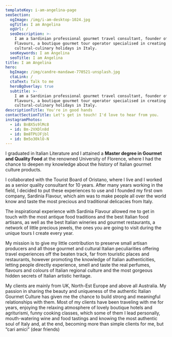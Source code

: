 ```yaml
---
templateKey: i-am-angelina-page
seoSection:
  ogImage: /img/i-am-desktop-1024.jpg
  ogTitle: I am Angelina
  ogUrl: /
  seoDescription: >-
    I am a Sardinian professional gourmet travel consultant, founder of Italian
    Flavours, a boutique gourmet tour operator specialised in creating unique
    cultural-culinary holidays in Italy.
  seoKeywords: I am Angelina
  seoTitle: I am Angelina
title: I am Angelina
hero:
  bgImage: /img/candre-mandawe-770521-unsplash.jpg
  ctaLink: /
  ctaText: Talk to me
  heroBgOverlay: true
  subtitle: >-
    I am a Sardinian professional gourmet travel consultant, founder of Italian
    Flavours, a boutique gourmet tour operator specialised in creating unique
    cultural-culinary holidays in Italy.
descriptionTitle: You're in good hands
contactSectionTitle: Let's get in touch! I'd love to hear from you.
instagramPhotos:
  - id: BnBX5s9lMc8
  - id: Bm-2VXDln8d
  - id: Bm8TPUJFjbl
  - id: Bm5o30klO-N
---
```

I graduated in Italian Literature and I attained a **Master degree in Gourmet and Quality Food** at the renowned University of Florence, where I had the chance to deepen my knowledge about the history of Italian gourmet culture products.

I collaborated with the Tourist Board of Oristano, where I live and I worked as a senior quality consultant for 10 years. After many years working in the field, I decided to put these experiences to use and I founded my first own company, Sardinia Flavour, which aim was to make people all over the world know and taste the most precious and traditional delicacies from Italy.

The inspirational experience with Sardinia Flavour allowed me to get in touch with the most antique food traditions and the best Italian food artisans, as well as the best Italian wineries and gourmet restaurants, a network of little precious jewels, the ones you are going to visit during the unique tours I create every year.

My mission is to give my little contribution to preserve small artisan producers and all those gourmet and cultural Italian peculiarities offering travel experiences off the beaten track, far from touristic places and restaurants, however promoting the knowledge of Italian authenticities, letting people directly experience, smell and taste the real perfumes, flavours and colours of Italian regional culture and the most gorgeous hidden secrets of Italian artistic heritage.

My clients are mainly from UK, North-Est Europe and above all Australia. My passion in sharing the beauty and uniqueness of the authentic Italian Gourmet Culture has given me the chance to build strong and meaningful relationships with them. Most of my clients have been traveling with me for years, enjoying the relaxing atmosphere of lovely boutique hotels and agriturismi, funny cooking classes, which some of them I lead personally, mouth-watering wine and food tastings and knowing the most authentic soul of Italy and, at the end, becoming more than simple clients for me, but “cari amici” (dear friends)
